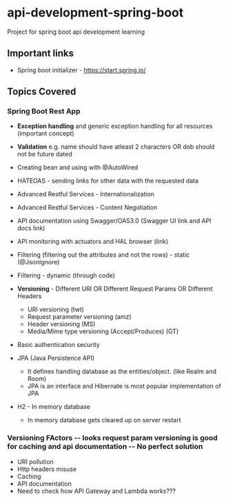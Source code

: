 # api-development-spring-boot
Project for spring boot api development learning

## Important links
- Spring boot initializer - https://start.spring.io/

## Topics Covered
### Spring Boot Rest App
- **Exception handling** and generic exception handling for all resources (important concept)
- **Validation** e.g. name should have atleast 2 characters OR dob should not be future dated
- Creating bean and using with @AutoWired
- HATEOAS - sending links for other data with the requested data
- Advanced Restful Services - Internationalization
- Advanced Restful Services - Content Negotiation
- API documentation using Swagger/OAS3.0 (Swagger UI link and API docs link)
- API monitoring with actuators and HAL browser (link)
- Filtering (filtering out the attributes and not the rows) - static (@JsonIgnore)
- Filtering - dynamic (through code)
- **Versioning** - Different URI OR Different Request Params OR Different Headers
  - URI versioning (twt)
  - Request parameter versioning (amz)
  - Header versioning (MS)
  - Media/Mime type versioning (Accept/Produces) (GT)
- Basic authentication security
- JPA (Java Persistence API)
  - It defines handling database as the entities/object. (like Realm and Room)
  - JPA is an interface and Hibernate is most popular implementation of JPA

- H2 - In memory database
  - In memory database gets cleared up on server restart


### Versioning FActors -- looks request param versioning is good for caching and api documentation -- No perfect solution
- URI pollution
- Http headers misuse
- Caching
- API documentation
- Need to check how API Gateway and Lambda works???
